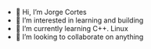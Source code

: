 - 👋 Hi, I’m Jorge Cortes
- 👀 I’m interested in learning and building
- 🌱 I’m currently learning C++. Linux
- 💞️ I’m looking to collaborate on anything

<!---
Kuchhh3/Kuchhh3 is a ✨ special ✨ repository because its `README.md` (this file) appears on your GitHub profile.
You can click the Preview link to take a look at your changes.
--->
